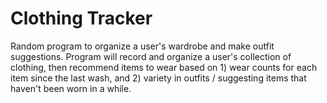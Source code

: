 # Clothing Tracker

Random program to organize a user's wardrobe and make outfit suggestions. Program will record and organize a user's collection of clothing, then recommend items to wear based on 1) wear counts for each item since the last wash, and 2) variety in outfits / suggesting items that haven't been worn in a while.